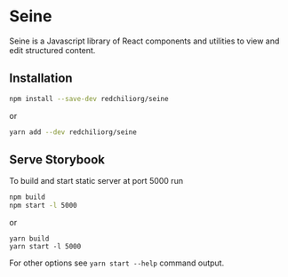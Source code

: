 Seine
=====

Seine is a Javascript library of React components and utilities
to view and edit structured content.

Installation
------------

```bash
npm install --save-dev redchiliorg/seine
```
or
```bash
yarn add --dev redchiliorg/seine
```

Serve Storybook
---------------
To build and start static server at port 5000 run

```bash
npm build
npm start -l 5000
```
or
```
yarn build
yarn start -l 5000
```

For other options see `yarn start --help` command output.
